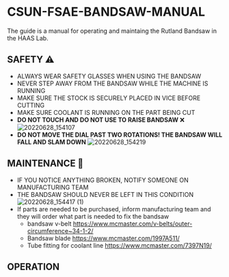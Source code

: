 # CSUN-FSAE-BANDSAW-MANUAL
The guide is a manual for operating and maintaing the Rutland Bandsaw in the HAAS Lab. 

## SAFETY ⚠️

* ALWAYS WEAR SAFETY GLASSES WHEN USING THE BANDSAW
* NEVER STEP AWAY FROM THE BANDSAW WHILE THE MACHINE IS RUNNING
* MAKE SURE THE STOCK IS SECURELY PLACED IN VICE BEFORE CUTTING
* MAKE SURE COOLANT IS RUNNING ON THE PART BEING CUT
* **DO NOT TOUCH AND DO NOT USE TO RAISE BANDSAW** ❌ ![20220628_154107](https://user-images.githubusercontent.com/80706125/176317178-cc578a06-a91e-4aab-905f-86e1dc70544c.jpg) 
* **DO NOT MOVE THE DIAL PAST TWO ROTATIONS! THE BANDSAW WILL FALL AND SLAM DOWN** ![20220628_154219](https://user-images.githubusercontent.com/80706125/176317454-912c1d85-0fe7-4146-a0f8-eb901c7fe5c6.jpg)


## MAINTENANCE 🧹
* IF YOU NOTICE ANYTHING BROKEN, NOTIFY SOMEONE ON MANUFACTURING TEAM
* THE BANDSAW SHOULD NEVER BE LEFT IN THIS CONDITION ![20220628_154417 (1)](https://user-images.githubusercontent.com/80706125/176318396-01512ef7-1326-4b1a-93fe-92719e0ac405.jpg)
* If parts are needed to be purchased, inform manufacturing team and they will order what part is needed to fix the bandsaw
    * bandsaw v-belt    https://www.mcmaster.com/v-belts/outer-circumference~34-1-2/
    * Bandsaw blade    https://www.mcmaster.com/1997A511/
    * Tube fitting for coolant line   https://www.mcmaster.com/7397N19/ 

## OPERATION
